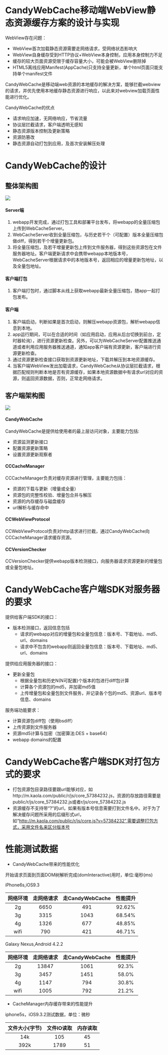 # CandyWebCache移动端WebView静态资源缓存方案的设计与实现


WebView存在问题：

* WebView首次加载静态资源需要走网络请求，受网络状态影响大
* WebView自身缓存受到HTTP协议+WebView本身控制，应用本身控制力不足
* 缓存的较大页面资源受限于缓存容量大小，可能会被WebView删除掉
* HTML5离线应用Manifest(AppCache)只支持全量更新，单个html页面只能支持单个manifest文件

CandyWebCache是移动端web资源的本地缓存的解决方案，能够拦截webview的请求，并优先使用本地缓存静态资源进行响应，以此来对webview加载页面性能进行优化。

CandyWebCache的优点

* 请求响应加速，无网络响应，节省流量
* 协议层拦截请求，客户端透明无感知
* 静态资源版本控制及更新策略
* 资源防篡改
* 静态资源自动打包到应用，及首次安装解压处理


# CandyWebCache的设计

## 整体架构图
![](http://7xqcm1.com1.z0.glb.clouddn.com/CandyWebCache.jpg)

#### Server端

1. webapp开发完成，通过打包工具和部署平台发布，将webapp的全量压缩包上传到WebCacheServer。
2. WebCacheServer收到全量压缩包，与历史若干个（可配置）版本全量压缩包做diff，得到若干个增量更新包。
3. 将全量压缩包，及若干增量更新包上传到文件服务器，得到这些资源包在文件服务器地址。客户端更新请求中会携带webapp本地版本号，WebCacheServer根据请求中的本地版本号，返回相应的增量更新包地址，以及全量包地址。

#### 客户端打包

1. 客户端打包时，通过脚本从线上获取webapp最新全量压缩包，随app一起打包发布。

#### 客户端

1. 客户端启动，判断如果是首次启动，则解压webapp资源包，解析webapp信息到本地。
2. app运行期间，可以在合适的时间（如应用启动，应用从后台切换到前台，定时器轮询），进行资源更新检查。另外，可以为WebCacheServer配置推送通道或者利用应用服务器推送通道，通知app客户端有资源更新，客户端进行资源更新检查。
3. 通过资源更新检查接口获取到资源更新地址，下载并解压到本地资源缓存。
4. 当客户端WebView发出加载请求，CandyWebCache从协议层拦截请求，根据匹配规则判断本地是否有资源缓存，如果本地资源数据中有请求url对应的资源，则返回资源数据，否则，正常走网络请求。

## 客户端架构图
![](http://7xqcm1.com1.z0.glb.clouddn.com/client.jpg)

#### CandyWebCache

CandyWebCache是提供给使用者的最上层访问对象，主要能力包括:

* 资源监测更新接口
* 配置资源更新策略
* 设置资源更新观察者

#### CCCacheManager

CCCacheManager负责对缓存资源进行管理，主要能力包括：

* 资源的下载与更新（增量或全量）
* 资源包的完整性校验、增量包合并与解压
* 资源的内存缓存与磁盘缓存
* url解析与缓存命中

#### CCWebViewProtocol

CCWebViewProtocol负责对http请求进行拦截，通过CandyWebCache向CCCacheManager请求缓存资源。

#### CCVersionChecker

CCVersionChecker提供webapp版本检测接口，向服务器请求资源更新的增量包或全量包地址。


# CandyWebCache客户端SDK对服务器的要求

提供给客户端SDK的接口：

* 版本检测接口，返回信息包括
	* 请求的webapp对应的增量包和全量包信息：版本号、下载地址、md5、url、domains
	* 请求中不包含的webapp则返回全量包信息：版本号、下载地址、md5、url、domains

提供给应用服务器的接口：

* 更新全量包
	* 根据全量包和历史N(N可配置)个版本的包进行diff包计算
	* 计算各个资源包的md5，并加密md5值
	* 上传增量包和全量包到文件服务，并记录各个包的md5、资源url、版本号信息、domains

服务端功能要求：

* 计算资源包diff包（使用bsdiff）
* 上传资源到文件服务器
* 资源md5计算与加密（加密算法:DES + base64）
* webapp domains的配置

# CandyWebCache客户端SDK对打包方式的要求

* 打包资源包目录路径要跟url能够对应，如http://m.kaola.com/public/r/js/core_57384232.js，资源的存放路径需要是public/r/js/core_57384232.js或者r/js/core_57384232.js
* 资源缓存不支持带“?”的url，如果有版本号信息需要打到文件名中。对于为了解决缓存问题所采用的后缀形式url，如“http://m.kaola.com/public/r/js/core.js?v=57384232”,需要调整打包方式，采用文件名来区分版本号


# 性能测试数据

* CandyWebCache带来的性能优化

开始请求页面到页面DOM树解析完成(domInteractive)用时，单位:毫秒(ms)

iPhone6s,iOS9.3

|网络环境|走网络请求|走CandyWebCache|性能提升|
|:--:|:--:|:--:|:--:|
|2g|6650|491|92.62%|
|3g|3315|1043|68.54%|
|4g|1326|677|48.85%|
|wifi|790|421|46.71%|


Galaxy Nexus,Android 4.2.2

|网络环境|走网络请求|走CandyWebCache|性能提升|
|:--:|:--:|:--:|:--:|
|2g|13847|1061|92.3%|
|3g|3457|1451|58.0%|
|4g|1147|794|30.8%|
|wifi|1005|792|21.2%|

* CacheManager内存缓存带来的性能提升

iphone5s，iOS9.3.2测试数据，单位：微秒

|文件大小(字节)|文件IO读取|内存读取|
|:--:|:--:|:--:|
|14k|105|45|
|392k|1789|51|

